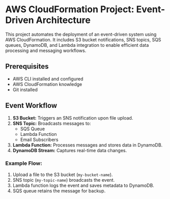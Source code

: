 # AWS CloudFormation Project: Event-Driven Architecture
This project automates the deployment of an event-driven system using AWS CloudFormation.
It includes S3 bucket notifications, SNS topics, SQS queues, DynamoDB, 
and Lambda integration to enable efficient data processing and messaging workflows.
## Prerequisites
- AWS CLI installed and configured
- AWS CloudFormation knowledge
- Git installed

## Event Workflow
1. **S3 Bucket:** Triggers an SNS notification upon file upload.
2. **SNS Topic:** Broadcasts messages to:
   - SQS Queue
   - Lambda Function
   - Email Subscribers
3. **Lambda Function:** Processes messages and stores data in DynamoDB.
4. **DynamoDB Stream:** Captures real-time data changes.

### Example Flow:
1. Upload a file to the S3 bucket (`my-bucket-name`).
2. SNS topic (`my-topic-name`) broadcasts the event.
3. Lambda function logs the event and saves metadata to DynamoDB.
4. SQS queue retains the message for backup.
